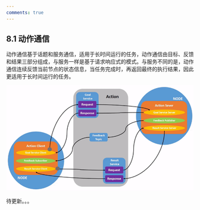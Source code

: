 ```yaml
---
comments: true
---
```


## 8.1 动作通信

动作通信基于话题和服务通信，适用于长时间运行的任务，动作通信由目标、反馈和结果三部分组成，与服务一样是基于请求响应式的模式。与服务不同的是，动作通信连续反馈当前节点的状态信息，当任务完成时，再返回最终的执行结果，因此更适用于长时间运行的任务。

![../../../_images/Action-SingleActionClient.gif](8.%E5%8A%A8%E4%BD%9C%E9%80%9A%E4%BF%A1/Action-SingleActionClient.gif)

待更新。。。